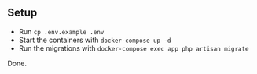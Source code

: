 ## Setup

- Run `cp .env.example .env`
- Start the containers with `docker-compose up -d`
- Run the migrations with `docker-compose exec app php artisan migrate`

Done.

